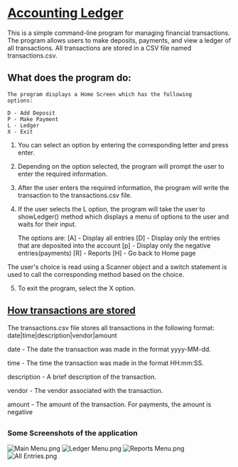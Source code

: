 # **[Accounting Ledger]()**

This is a simple command-line program for managing financial transactions.
The program allows users to make deposits, payments, and view a ledger of
all transactions. All transactions are stored in a CSV file named transactions.csv.

## What does the program do:

    The program displays a Home Screen which has the following
    options:

    D - Add Deposit
    P - Make Payment 
    L - Ledger
    X - Exit

1) You can select an option by entering the corresponding
letter and press enter.

2) Depending on the option selected,
the program will prompt the user to enter the required information.

3) After the user enters the required information, the program will 
write the transaction to the transactions.csv file. 

4) If the user selects the L option, the program will take the user to showLedger() 
method which displays a menu of options to the user and waits for their input.


    The options are:
    [A] - Display all entries
    [D] - Display only the entries that are deposited into the account
    [p] - Display only the negative entries(payments)
    [R] - Reports
    [H] - Go back to Home page

    

The user's choice is read using a Scanner object and a switch statement is used to call the corresponding method based on the choice.

5) To exit the program, select the X option.

## [How transactions are stored]()


The transactions.csv file stores all transactions in the following format:
date|time|description|vendor|amount

date - The date the transaction was made in the format yyyy-MM-dd.

time - The time the transaction was made in the format HH:mm:SS.

description - A brief description of the transaction.

vendor - The vendor associated with the transaction.

amount - The amount of the transaction. For payments, the amount is negative
##

### Some Screenshots of the application

![Main Menu.png](..%2F..%2FUsers%2FStudent%2FDesktop%2Fscreenshots%2FMain%20Menu.png)
![Ledger Menu.png](..%2F..%2FUsers%2FStudent%2FDesktop%2Fscreenshots%2FLedger%20Menu.png)
![Reports Menu.png](..%2F..%2FUsers%2FStudent%2FDesktop%2Fscreenshots%2FReports%20Menu.png)
![All Entries.png](..%2F..%2FUsers%2FStudent%2FDesktop%2Fscreenshots%2FAll%20Entries.png)